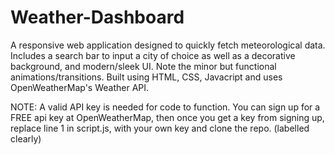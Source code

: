 # Weather-Dashboard
A responsive web application designed to quickly fetch meteorological data. Includes a search bar to input a city of choice as well as a decorative background, and modern/sleek UI. Note the minor but functional animations/transitions. Built using HTML, CSS, Javacript and uses OpenWeatherMap's Weather API.

NOTE: A valid API key is needed for code to function. You can sign up for a FREE api key at OpenWeatherMap, then once you get a key from signing up, replace line 1 in script.js, with your own key and clone the repo. (labelled clearly)
